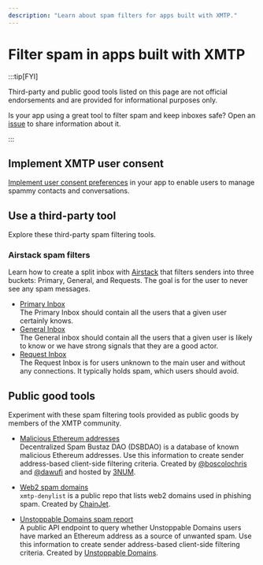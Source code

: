 ```yaml
---
description: "Learn about spam filters for apps built with XMTP."
---
```


# Filter spam in apps built with XMTP

:::tip[FYI]

Third-party and public good tools listed on this page are not official endorsements and are provided for informational purposes only.

Is your app using a great tool to filter spam and keep inboxes safe? Open an [issue](https://github.com/xmtp/docs-xmtp-org/issues) to share information about it.

:::

## Implement XMTP user consent

[Implement user consent preferences](/consent/overview-user-consent) in your app to enable users to manage spammy contacts and conversations.

## Use a third-party tool

Explore these third-party spam filtering tools.

### Airstack spam filters

Learn how to create a split inbox with [Airstack](https://www.airstack.xyz/) that filters senders into three buckets: Primary, General, and Requests. The goal is for the user to never see any spam messages.

- [Primary Inbox](https://docs.airstack.xyz/airstack-docs-and-faqs/guides/xmtp/spam-filters/primary-inbox)  
The Primary Inbox should contain all the users that a given user certainly knows.
- [General Inbox](https://docs.airstack.xyz/airstack-docs-and-faqs/guides/xmtp/spam-filters/general-inbox)  
The General inbox should contain all the users that a given user is likely to know or we have strong signals that they are a good actor.
- [Request Inbox](https://docs.airstack.xyz/airstack-docs-and-faqs/guides/xmtp/spam-filters/request-inbox)  
The Request Inbox is for users unknown to the main user and without any connections. It typically holds spam, which users should avoid.

## Public good tools

Experiment with these spam filtering tools provided as public goods by members of the XMTP community.

- [Malicious Ethereum addresses](https://github.com/3numdao/dsbdao)  
Decentralized Spam Bustaz DAO (DSBDAO) is a database of known malicious Ethereum addresses. Use this information to create sender address-based client-side filtering criteria. Created by [@boscolochris](https://twitter.com/boscolochris) and [@dawufi](https://warpcast.com/dawufi) and hosted by [3NUM](https://3num.co/).

- [Web2 spam domains](https://github.com/chainjet/xmtp-denylist)  
`xmtp-denylist` is a public repo that lists web2 domains used in phishing spam. Created by [ChainJet](https://chainjet.io/).

- [Unstoppable Domains spam report](https://docs.unstoppabledomains.com/openapi/messaging-v1/#tag/Chat/paths/~1xmtp~1spam~1%7Baddress%7D/get)  
A public API endpoint to query whether Unstoppable Domains users have marked an Ethereum address as a source of unwanted spam. Use this information to create sender address-based client-side filtering criteria. Created by [Unstoppable Domains](https://unstoppabledomains.com/).
